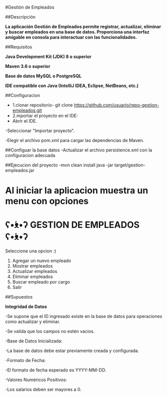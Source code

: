 #Gestión de Empleados

##Descripción

**La aplicación Gestión de Empleados permite registrar, actualizar, eliminar y buscar empleados en una base de datos. Proporciona una interfaz amigable en consola para interactuar con las funcionalidades.**

##Requisitos

**Java Development Kit (JDK) 8 o superior**

**Maven 3.6 o superior**

**Base de datos MySQL o PostgreSQL**

**IDE compatible con Java (IntelliJ IDEA, Eclipse, NetBeans, etc.)**

##Configuracion

- 1.clonar repositorio-
 git clone https://github.com/usuario/repo-gestion-empleados.git
- 2.mportar el proyecto en el IDE:
- Abrir el IDE.

-Seleccionar "Importar proyecto".

-Elegir el archivo pom.xml para cargar las dependencias de Maven. 

##Configuar la base datos
-Actualizar el archivo persistence.xml con la configuracion adecuada
<property name="javax.persistence.jdbc.url" value="jdbc:mysql://localhost:3306/empleados"/>
<property name="javax.persistence.jdbc.user" value="root"/>
<property name="javax.persistence.jdbc.password" value="password"/>

##Ejecucion del proyecto
-mvn clean install
java -jar target/gestion-empleados.jar

**Al iniciar la aplicacion muestra un menu con opciones**
=======================================
  ʕ•́ᴥ•̀ʔ   GESTION DE EMPLEADOS  ʕ•́ᴥ•̀ʔ
=======================================
Seleccione una opcion :)
1. Agregar un nuevo empleado
2. Mostrar empleados
3. Actualizar empleados
4. Eliminar empleados
5. Buscar empleado por cargo
6. Salir


##Supuestos

**Integridad de Datos**

-Se supone que el ID ingresado existe en la base de datos para operaciones como actualizar y eliminar.

-Se valida que los campos no estén vacíos.

-Base de Datos Inicializada:

-La base de datos debe estar previamente creada y configurada.

-Formato de Fecha:

-El formato de fecha esperado es YYYY-MM-DD.

-Valores Numéricos Positivos:

-Los salarios deben ser mayores a 0.
 
